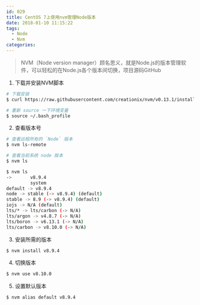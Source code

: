 ```yaml
---
id: 029
title: CentOS 7上使用nvm管理Node版本
date: 2018-01-10 11:15:22
tags:
  - Node
  - Nvm
categories:
---
```


> NVM（Node version manager）顾名思义，就是Node.js的版本管理软件，可以轻松的在Node.js各个版本间切换，项目源码GitHub

1. 下载并安装NVM脚本
```sh
# 下载安装
$ curl https://raw.githubusercontent.com/creationix/nvm/v0.13.1/install.sh | bash

# 重新 source 一下环境变量
$ source ~/.bash_profile
```

2. 查看版本号
```sh
# 查看远程所有的 `Node` 版本
$ nvm ls-remote

# 查看当前系统 node 版本
$ nvm ls

$ nvm ls
->       v8.9.4
         system
default -> v8.9.4
node -> stable (-> v8.9.4) (default)
stable -> 8.9 (-> v8.9.4) (default)
iojs -> N/A (default)
lts/* -> lts/carbon (-> N/A)
lts/argon -> v4.8.7 (-> N/A)
lts/boron -> v6.13.1 (-> N/A)
lts/carbon -> v8.10.0 (-> N/A)
```

3. 安装所需的版本
```sh
$ nvm install v8.9.4
```

4. 切换版本
```sh
$ nvm use v8.10.0
```

5. 设置默认版本
```sh
$ nvm alias default v8.9.4
```